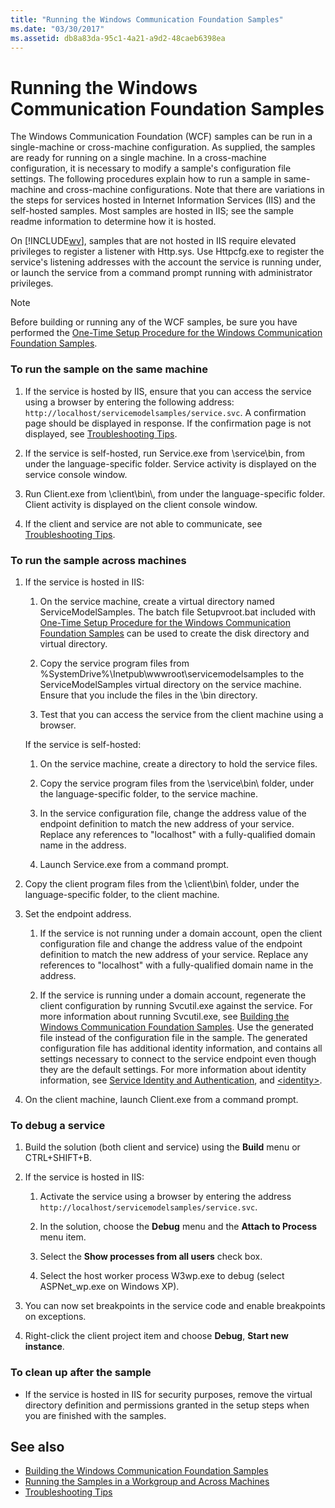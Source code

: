```yaml
---
title: "Running the Windows Communication Foundation Samples"
ms.date: "03/30/2017"
ms.assetid: db8a83da-95c1-4a21-a9d2-48caeb6398ea
---
```

# Running the Windows Communication Foundation Samples
The Windows Communication Foundation (WCF) samples can be run in a single-machine or cross-machine configuration. As supplied, the samples are ready for running on a single machine. In a cross-machine configuration, it is necessary to modify a sample's configuration file settings. The following procedures explain how to run a sample in same-machine and cross-machine configurations. Note that there are variations in the steps for services hosted in Internet Information Services (IIS) and the self-hosted samples. Most samples are hosted in IIS; see the sample readme information to determine how it is hosted.  
  
 On [!INCLUDE[wv](../../../../includes/wv-md.md)], samples that are not hosted in IIS require elevated privileges to register a listener with Http.sys. Use Httpcfg.exe to register the service's listening addresses with the account the service is running under, or launch the service from a command prompt running with administrator privileges.  
  
> [!NOTE]
>  Before building or running any of the WCF samples, be sure you have performed the [One-Time Setup Procedure for the Windows Communication Foundation Samples](../../../../docs/framework/wcf/samples/one-time-setup-procedure-for-the-wcf-samples.md).  
  
### To run the sample on the same machine  
  
1.  If the service is hosted by IIS, ensure that you can access the service using a browser by entering the following address: `http://localhost/servicemodelsamples/service.svc`. A confirmation page should be displayed in response. If the confirmation page is not displayed, see [Troubleshooting Tips](https://msdn.microsoft.com/library/8787c877-5e96-42da-8214-fa737a38f10b).  
  
2.  If the service is self-hosted, run Service.exe from \service\bin, from under the language-specific folder. Service activity is displayed on the service console window.  
  
3.  Run Client.exe from \client\bin\\, from under the language-specific folder. Client activity is displayed on the client console window.  
  
4.  If the client and service are not able to communicate, see [Troubleshooting Tips](https://msdn.microsoft.com/library/8787c877-5e96-42da-8214-fa737a38f10b).  
  
### To run the sample across machines  
  
1.  If the service is hosted in IIS:  
  
    1.  On the service machine, create a virtual directory named ServiceModelSamples. The batch file Setupvroot.bat included with [One-Time Setup Procedure for the Windows Communication Foundation Samples](../../../../docs/framework/wcf/samples/one-time-setup-procedure-for-the-wcf-samples.md) can be used to create the disk directory and virtual directory.  
  
    2.  Copy the service program files from %SystemDrive%\Inetpub\wwwroot\servicemodelsamples to the ServiceModelSamples virtual directory on the service machine. Ensure that you include the files in the \bin directory.  
  
    3.  Test that you can access the service from the client machine using a browser.  
  
     If the service is self-hosted:  
  
    1.  On the service machine, create a directory to hold the service files.  
  
    2.  Copy the service program files from the \service\bin\ folder, under the language-specific folder, to the service machine.  
  
    3.  In the service configuration file, change the address value of the endpoint definition to match the new address of your service. Replace any references to "localhost" with a fully-qualified domain name in the address.  
  
    4.  Launch Service.exe from a command prompt.  
  
2.  Copy the client program files from the \client\bin\ folder, under the language-specific folder, to the client machine.  
  
3.  Set the endpoint address.  
  
    1.  If the service is not running under a domain account, open the client configuration file and change the address value of the endpoint definition to match the new address of your service. Replace any references to "localhost" with a fully-qualified domain name in the address.  
  
    2.  If the service is running under a domain account, regenerate the client configuration by running Svcutil.exe against the service. For more information about running Svcutil.exe, see [Building the Windows Communication Foundation Samples](../../../../docs/framework/wcf/samples/building-the-samples.md). Use the generated file instead of the configuration file in the sample. The generated configuration file has additional identity information, and contains all settings necessary to connect to the service endpoint even though they are the default settings. For more information about identity information, see [Service Identity and Authentication](../../../../docs/framework/wcf/feature-details/service-identity-and-authentication.md), and [\<identity>](../../../../docs/framework/configure-apps/file-schema/wcf/identity.md).  
  
4.  On the client machine, launch Client.exe from a command prompt.  
  
### To debug a service  
  
1.  Build the solution (both client and service) using the **Build** menu or CTRL+SHIFT+B.  
  
2.  If the service is hosted in IIS:  
  
    1.  Activate the service using a browser by entering the address `http://localhost/servicemodelsamples/service.svc`.  
  
    2.  In the solution, choose the **Debug** menu and the **Attach to Process** menu item.  
  
    3.  Select the **Show processes from all users** check box.  
  
    4.  Select the host worker process W3wp.exe to debug (select ASPNet_wp.exe on Windows XP).  
  
3.  You can now set breakpoints in the service code and enable breakpoints on exceptions.  
  
4.  Right-click the client project item and choose **Debug**, **Start new instance**.  
  
### To clean up after the sample  
  
-   If the service is hosted in IIS for security purposes, remove the virtual directory definition and permissions granted in the setup steps when you are finished with the samples.  
  
## See also
- [Building the Windows Communication Foundation Samples](../../../../docs/framework/wcf/samples/building-the-samples.md)
- [Running the Samples in a Workgroup and Across Machines](https://msdn.microsoft.com/library/a451a525-e7ce-452d-9da9-620221260113)
- [Troubleshooting Tips](https://msdn.microsoft.com/library/8787c877-5e96-42da-8214-fa737a38f10b)
